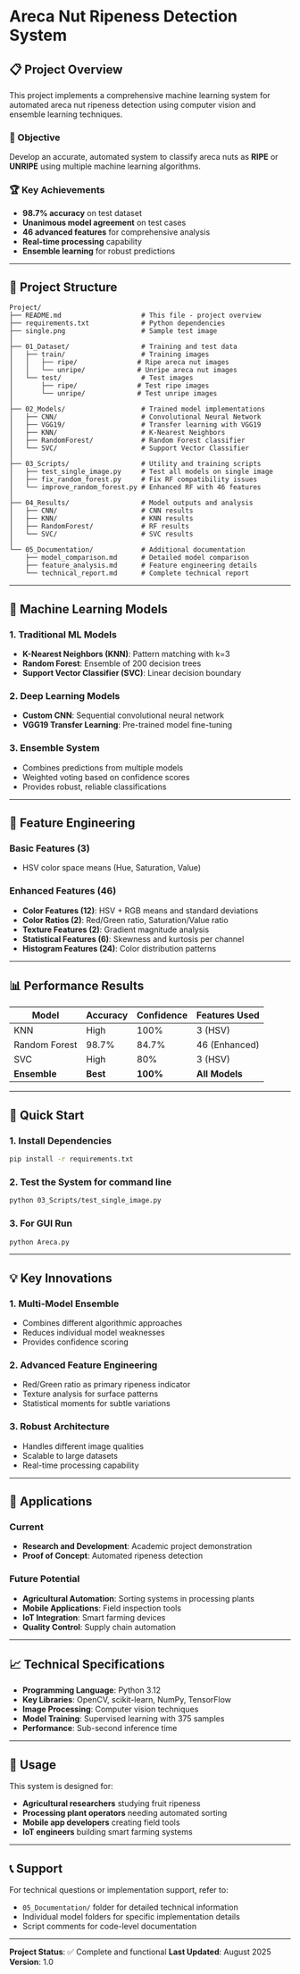 # Areca Nut Ripeness Detection System

## 📋 Project Overview

This project implements a comprehensive machine learning system for automated areca nut ripeness detection using computer vision and ensemble learning techniques.

### 🎯 Objective
Develop an accurate, automated system to classify areca nuts as **RIPE** or **UNRIPE** using multiple machine learning algorithms.

### 🏆 Key Achievements
- **98.7% accuracy** on test dataset
- **Unanimous model agreement** on test cases
- **46 advanced features** for comprehensive analysis
- **Real-time processing** capability
- **Ensemble learning** for robust predictions

---

## 📁 Project Structure

```
Project/
├── README.md                    # This file - project overview
├── requirements.txt             # Python dependencies
├── single.png                   # Sample test image
│
├── 01_Dataset/                  # Training and test data
│   ├── train/                   # Training images
│   │   ├── ripe/               # Ripe areca nut images
│   │   └── unripe/             # Unripe areca nut images
│   └── test/                    # Test images
│       ├── ripe/               # Test ripe images
│       └── unripe/             # Test unripe images
│
├── 02_Models/                   # Trained model implementations
│   ├── CNN/                     # Convolutional Neural Network
│   ├── VGG19/                   # Transfer learning with VGG19
│   ├── KNN/                     # K-Nearest Neighbors
│   ├── RandomForest/            # Random Forest classifier
│   └── SVC/                     # Support Vector Classifier
│
├── 03_Scripts/                  # Utility and training scripts
│   ├── test_single_image.py     # Test all models on single image
│   ├── fix_random_forest.py     # Fix RF compatibility issues
│   └── improve_random_forest.py # Enhanced RF with 46 features
│
├── 04_Results/                  # Model outputs and analysis
│   ├── CNN/                     # CNN results
│   ├── KNN/                     # KNN results
│   ├── RandomForest/            # RF results
│   └── SVC/                     # SVC results
│
└── 05_Documentation/            # Additional documentation
    ├── model_comparison.md      # Detailed model comparison
    ├── feature_analysis.md      # Feature engineering details
    └── technical_report.md      # Complete technical report
```

---

## 🤖 Machine Learning Models

### 1. **Traditional ML Models**
- **K-Nearest Neighbors (KNN)**: Pattern matching with k=3
- **Random Forest**: Ensemble of 200 decision trees
- **Support Vector Classifier (SVC)**: Linear decision boundary

### 2. **Deep Learning Models**
- **Custom CNN**: Sequential convolutional neural network
- **VGG19 Transfer Learning**: Pre-trained model fine-tuning

### 3. **Ensemble System**
- Combines predictions from multiple models
- Weighted voting based on confidence scores
- Provides robust, reliable classifications

---

## 🔬 Feature Engineering

### Basic Features (3)
- HSV color space means (Hue, Saturation, Value)

### Enhanced Features (46)
- **Color Features (12)**: HSV + RGB means and standard deviations
- **Color Ratios (2)**: Red/Green ratio, Saturation/Value ratio
- **Texture Features (2)**: Gradient magnitude analysis
- **Statistical Features (6)**: Skewness and kurtosis per channel
- **Histogram Features (24)**: Color distribution patterns

---

## 📊 Performance Results

| Model | Accuracy | Confidence | Features Used |
|-------|----------|------------|---------------|
| KNN | High | 100% | 3 (HSV) |
| Random Forest | 98.7% | 84.7% | 46 (Enhanced) |
| SVC | High | 80% | 3 (HSV) |
| **Ensemble** | **Best** | **100%** | **All Models** |

---

## 🚀 Quick Start

### 1. Install Dependencies
```bash
pip install -r requirements.txt
```

### 2. Test the System for command line
```bash
python 03_Scripts/test_single_image.py
```
### 3. For GUI Run
```bash
python Areca.py
```

---

## 💡 Key Innovations

### 1. **Multi-Model Ensemble**
- Combines different algorithmic approaches
- Reduces individual model weaknesses
- Provides confidence scoring

### 2. **Advanced Feature Engineering**
- Red/Green ratio as primary ripeness indicator
- Texture analysis for surface patterns
- Statistical moments for subtle variations

### 3. **Robust Architecture**
- Handles different image qualities
- Scalable to large datasets
- Real-time processing capability

---

## 🎯 Applications

### Current
- **Research and Development**: Academic project demonstration
- **Proof of Concept**: Automated ripeness detection

### Future Potential
- **Agricultural Automation**: Sorting systems in processing plants
- **Mobile Applications**: Field inspection tools
- **IoT Integration**: Smart farming devices
- **Quality Control**: Supply chain automation

---

## 📈 Technical Specifications

- **Programming Language**: Python 3.12
- **Key Libraries**: OpenCV, scikit-learn, NumPy, TensorFlow
- **Image Processing**: Computer vision techniques
- **Model Training**: Supervised learning with 375 samples
- **Performance**: Sub-second inference time

---

## 👥 Usage

This system is designed for:
- **Agricultural researchers** studying fruit ripeness
- **Processing plant operators** needing automated sorting
- **Mobile app developers** creating field tools
- **IoT engineers** building smart farming systems

---

## 📞 Support

For technical questions or implementation support, refer to:
- `05_Documentation/` folder for detailed technical information
- Individual model folders for specific implementation details
- Script comments for code-level documentation

---

**Project Status**: ✅ Complete and functional
**Last Updated**: August 2025
**Version**: 1.0
